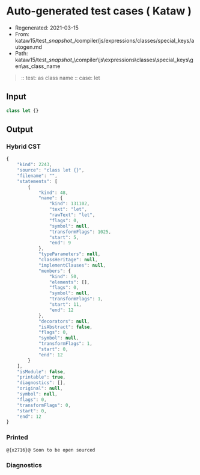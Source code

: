 # Auto-generated test cases ( Kataw )
- Regenerated: 2021-03-15
- From: kataw15/test\__snapshot__/compiler/js/expressions/classes/special_keys/autogen.md
- Path: kataw15/test\__snapshot__\compiler\js\expressions\classes\special_keys\gen\as_class_name
> :: test: as class name
> :: case: let
## Input

`````js
class let {}
`````

## Output

### Hybrid CST

```javascript
{
    "kind": 2243,
    "source": "class let {}",
    "filename": "",
    "statements": [
        {
            "kind": 48,
            "name": {
                "kind": 131102,
                "text": "let",
                "rawText": "let",
                "flags": 0,
                "symbol": null,
                "transformFlags": 1025,
                "start": 5,
                "end": 9
            },
            "typeParameters": null,
            "classHeritage": null,
            "implementClauses": null,
            "members": {
                "kind": 50,
                "elements": [],
                "flags": 0,
                "symbol": null,
                "transformFlags": 1,
                "start": 11,
                "end": 12
            },
            "decorators": null,
            "isAbstract": false,
            "flags": 0,
            "symbol": null,
            "transformFlags": 1,
            "start": 0,
            "end": 12
        }
    ],
    "isModule": false,
    "printable": true,
    "diagnostics": [],
    "original": null,
    "symbol": null,
    "flags": 0,
    "transformFlags": 0,
    "start": 0,
    "end": 12
}
```

### Printed

```javascript
@{x2716}@ Soon to be open sourced
```

### Diagnostics

```javascript

```

